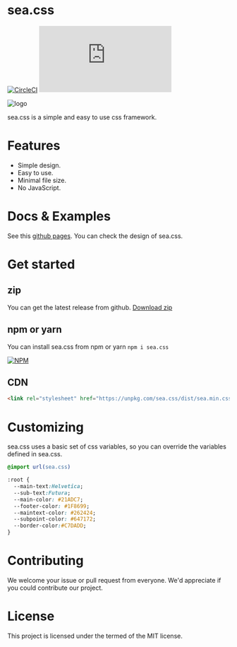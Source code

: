 # sea.css
[![CircleCI](https://circleci.com/gh/bmf-san/sea.css/tree/master.svg?style=svg)](https://circleci.com/gh/bmf-san/sea.css/tree/master)
[![GitHub license](https://img.shields.io/github/license/bmf-san/sea.css)](https://github.com/bmf-san/sea.css/blob/master/LICENSE)

![logo](https://user-images.githubusercontent.com/13291041/90637808-6c050a80-e267-11ea-8288-0dc25145d2fc.png)

sea.css is a simple and easy to use css framework.

# Features
- Simple design.
- Easy to use.
- Minimal file size.
- No JavaScript.

# Docs & Examples
See this [github pages](https://bmf-san.github.io/sea.css/).
You can check the design of sea.css.

# Get started
## zip
You can get the latest release from github.
<a id="raw-url" href="https://github.com/bmf-san/sea.css/archive/master.zip">Download zip</a>

## npm or yarn
You can install sea.css from npm or yarn
`npm i sea.css`

[![NPM](https://nodei.co/npm/sea.css.png)](https://nodei.co/npm/sea.css/)

## CDN
```html
<link rel="stylesheet" href="https://unpkg.com/sea.css/dist/sea.min.css">
```

# Customizing
sea.css uses a basic set of css variables, so you can override the variables defined in sea.css.

```css
@import url(sea.css)

:root {
  --main-text:Helvetica;
  --sub-text:Futura;
  --main-color: #21ADC7; 
  --footer-color: #1F8699; 
  --maintext-color: #262424; 
  --subpoint-color: #647172; 
  --border-color:#C7DADD;
}
```

# Contributing
We welcome your issue or pull request from everyone. We'd appreciate if you could contribute our project.

# License
This project is licensed under the termed of the MIT license.
